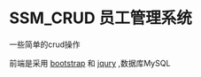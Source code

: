 # SSM_CRUD 员工管理系统

一些简单的crud操作

前端是采用 [bootstrap](http://www.bootcss.com/) 和 [jqury](https://jquery.com/) ,数据库MySQL